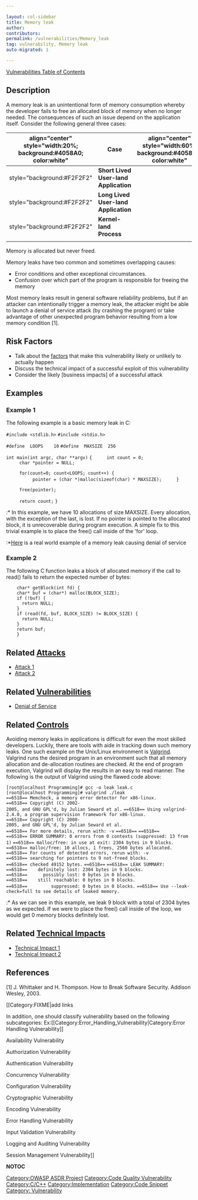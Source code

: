 ```yaml
---

layout: col-sidebar
title: Memory leak
author: 
contributors: 
permalink: /vulnerabilities/Memory_leak
tag: vulnerability, Memory leak
auto-migrated: 1

---
```


[Vulnerabilities Table of Contents](ASDR_TOC_Vulnerabilities "wikilink")

## Description

A memory leak is an unintentional form of memory consumption whereby the
developer fails to free an allocated block of memory when no longer
needed. The consequences of such an issue depend on the application
itself. Consider the following general three cases:

| align="center" style="width:20%; background:\#4058A0; color:white" | Case                                  | align="center" style="width:60%; background:\#4058A0; color:white" | Description of Consequence  |
| ------------------------------------------------------------------ | ------------------------------------- | ------------------------------------------------------------------ | --------------------------- |
| style="background:\#F2F2F2"                                        | **Short Lived User-land Application** |                                                                    | style="background:\#F2F2F2" |
| style="background:\#F2F2F2"                                        | **Long Lived User-land Application**  |                                                                    | style="background:\#F2F2F2" |
| style="background:\#F2F2F2"                                        | **Kernel-land Process**               |                                                                    | style="background:\#F2F2F2" |
|                                                                    |                                       |                                                                    |                             |

Memory is allocated but never freed.

Memory leaks have two common and sometimes overlapping causes:

  - Error conditions and other exceptional circumstances.
  - Confusion over which part of the program is responsible for freeing
    the memory

Most memory leaks result in general software reliability problems, but
if an attacker can intentionally trigger a memory leak, the attacker
might be able to launch a denial of service attack (by crashing the
program) or take advantage of other unexpected program behavior
resulting from a low memory condition \[1\].

## Risk Factors

  - Talk about the [factors](OWASP_Risk_Rating_Methodology "wikilink")
    that make this vulnerability likely or unlikely to actually happen
  - Discuss the technical impact of a successful exploit of this
    vulnerability
  - Consider the likely \[business impacts\] of a successful attack

## Examples

### Example 1

The following example is a basic memory leak in C:

`#include <stdlib.h>`
`#include <stdio.h>`

`#define  LOOPS    10`
`#define  MAXSIZE  256`

`int main(int argc, char **argv)`
`{`
`     int count = 0;`
`     char *pointer = NULL;`

`     for(count=0; count<LOOPS; count++) {`
`          pointer = (char *)malloc(sizeof(char) * MAXSIZE);`
`     }`

`     free(pointer);`

`     return count;`
`}`

:\* In this example, we have 10 allocations of size MAXSIZE. Every
allocation, with the exception of the last, is lost. If no pointer is
pointed to the allocated block, it is unrecoverable during program
execution. A simple fix to this trivial example is to place the free()
call inside of the 'for' loop.

:\*[Here](http://www.securiteam.com/securitynews/5ZP0M1PIUI.html) is a
real world example of a memory leak causing denial of service

### Example 2

The following C function leaks a block of allocated memory if the call
to read() fails to return the expected number of bytes:

```
    char* getBlock(int fd) {
    char* buf = (char*) malloc(BLOCK_SIZE);
    if (!buf) {
      return NULL;
    }
    if (read(fd, buf, BLOCK_SIZE) != BLOCK_SIZE) {
      return NULL;
    }
    return buf;
    }
```

## Related [Attacks](Attacks "wikilink")

  - [Attack 1](Attack_1 "wikilink")
  - [Attack 2](Attack_2 "wikilink")

## Related [Vulnerabilities](Vulnerabilities "wikilink")

  - [Denial of Service](Denial_of_Service "wikilink")

## Related [Controls](Controls "wikilink")

Avoiding memory leaks in applications is difficult for even the most
skilled developers. Luckily, there are tools with aide in tracking down
such memory leaks. One such example on the Unix/Linux environment is
[Valgrind](http://valgrind.org/). Valgrind runs the desired program in
an environment such that all memory allocation and de-allocation
routines are checked. At the end of program execution, Valgrind will
display the results in an easy to read manner. The following is the
output of Valgrind using the flawed code above:

`[root@localhost Programming]# gcc -o leak leak.c`
`[root@localhost Programming]# valgrind ./leak`
`==6518== Memcheck, a memory error detector for x86-linux.`
`==6518== Copyright (C) 2002-2005, and GNU GPL'd, by Julian Seward et al.`
`==6518== Using valgrind-2.4.0, a program supervision framework for x86-linux.`
`==6518== Copyright (C) 2000-2005, and GNU GPL'd, by Julian Seward et al.`
`==6518== For more details, rerun with: -v`
`==6518==`
`==6518==`
`==6518== ERROR SUMMARY: 0 errors from 0 contexts (suppressed: 13 from 1)`
`==6518== malloc/free: in use at exit: 2304 bytes in 9 blocks.`
`==6518== malloc/free: 10 allocs, 1 frees, 2560 bytes allocated.`
`==6518== For counts of detected errors, rerun with: -v`
`==6518== searching for pointers to 9 not-freed blocks.`
`==6518== checked 49152 bytes.`
`==6518==`
`==6518== LEAK SUMMARY:`
`==6518==    definitely lost: 2304 bytes in 9 blocks.`
`==6518==      possibly lost: 0 bytes in 0 blocks.`
`==6518==    still reachable: 0 bytes in 0 blocks.`
`==6518==         suppressed: 0 bytes in 0 blocks.`
`==6518== Use --leak-check=full to see details of leaked memory.`

:\* As we can see in this example, we leak 9 block with a total of 2304
bytes as we expected. If we were to place the free() call inside of the
loop, we would get 0 memory blocks definitely lost.

## Related [Technical Impacts](Technical_Impacts "wikilink")

  - [Technical Impact 1](Technical_Impact_1 "wikilink")
  - [Technical Impact 2](Technical_Impact_2 "wikilink")

## References

\[1\] J. Whittaker and H. Thompson. How to Break Software Security.
Addison Wesley, 2003.

\[\[Category:FIXME|add links

In addition, one should classify vulnerability based on the following
subcategories:
Ex:\[\[Category:Error_Handling_Vulnerability|Category:Error Handling
Vulnerability\]\]

Availability Vulnerability

Authorization Vulnerability

Authentication Vulnerability

Concurrency Vulnerability

Configuration Vulnerability

Cryptographic Vulnerability

Encoding Vulnerability

Error Handling Vulnerability

Input Validation Vulnerability

Logging and Auditing Vulnerability

Session Management Vulnerability\]\]

__NOTOC__

[Category:OWASP ASDR Project](Category:OWASP_ASDR_Project "wikilink")
[Category:Code Quality
Vulnerability](Category:Code_Quality_Vulnerability "wikilink")
[Category:C/C++](Category:C/C++ "wikilink")
[Category:Implementation](Category:Implementation "wikilink")
[Category:Code Snippet](Category:Code_Snippet "wikilink") [Category:
Vulnerability](Category:_Vulnerability "wikilink")